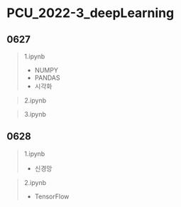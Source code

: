 # PCU_2022-3_deepLearning

## 0627

> 1.ipynb
> - NUMPY
> - PANDAS
> - 시각화

> 2.ipynb

> 3.ipynb

## 0628

> 1.ipynb
> - 신경망

> 2.ipynb
> - TensorFlow